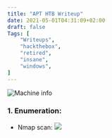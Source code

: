 ```yaml
---
title: "APT HTB Writeup"
date: 2021-05-01T04:31:09+02:00
draft: false
Tags: [
    "Writeups",
    "hackthebox",
    "retired",
    "insane",
    "windows",
]
---
```

![Machine info](/images/apt/1.png)

### 1. Enumeration:
* Nmap scan:
![](/images/apt/2.png)